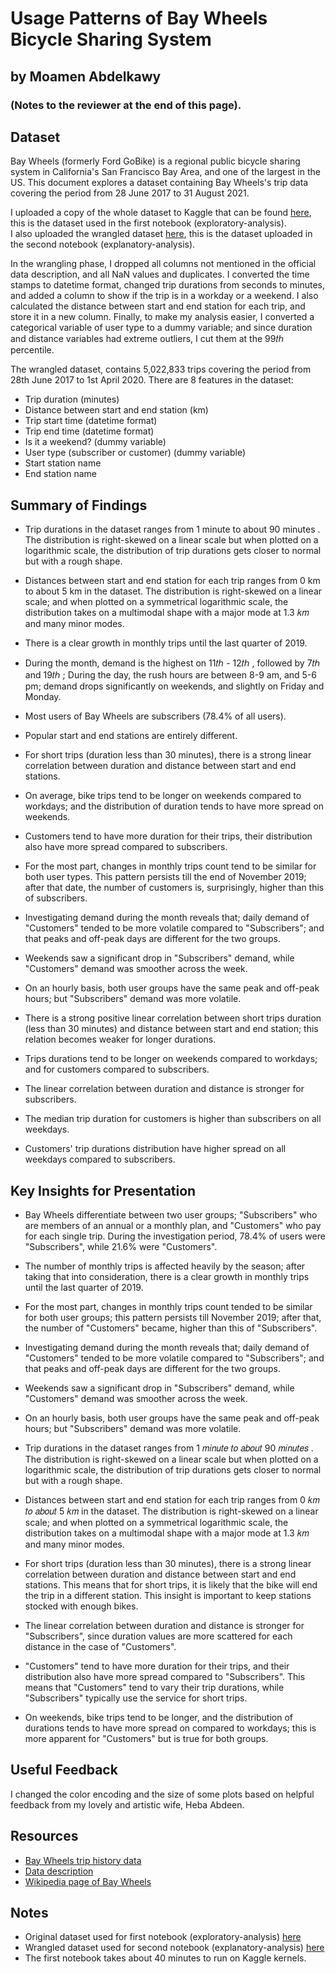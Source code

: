# Usage Patterns of Bay Wheels Bicycle Sharing System
## by Moamen Abdelkawy

### (Notes to the reviewer at the end of this page).
## Dataset

Bay Wheels (formerly Ford GoBike) is a regional public bicycle sharing system in California's San Francisco Bay Area, and one of the largest in the US. This document explores a dataset containing Bay Wheels's trip data covering the period from 28 June 2017 to 31 August 2021.

I uploaded a copy of the whole dataset to Kaggle that can be found [here](https://www.kaggle.com/moamenabdelkawy/bay-wheels-trip-data-full-august-2021), this is the dataset used in the first notebook (exploratory-analysis). <br>
I also uploaded the wrangled dataset [here](https://www.kaggle.com/moamenabdelkawy/bay-wheels-trip-data-wrangled), this is the dataset uploaded in the second notebook (explanatory-analysis).

In the wrangling phase, I dropped all columns not mentioned in the official data description, and all NaN values and duplicates. I converted the time stamps to datetime format, changed trip durations from seconds to minutes, and added a column to show if the trip is in a workday or a weekend. I also calculated the distance between start and end station for each trip, and store it in a new column. Finally, to make my analysis easier, I converted a categorical variable of user type to a dummy variable; and since duration and distance variables had extreme outliers, I cut them at the  99𝑡ℎ  percentile.

The wrangled dataset, contains 5,022,833 trips covering the period from  28th  June 2017 to  1st  April 2020. There are 8 features in the dataset:
- Trip duration (minutes)
- Distance between start and end station (km)
- Trip start time (datetime format)
- Trip end time (datetime format)
- Is it a weekend? (dummy variable)
- User type (subscriber or customer) (dummy variable)
- Start station name
- End station name

## Summary of Findings

- Trip durations in the dataset ranges from  1 minute to about 90 minutes . The distribution is right-skewed on a linear scale but when plotted on a logarithmic scale, the distribution of trip durations gets closer to normal but with a rough shape.

- Distances between start and end station for each trip ranges from  0 km to about 5 km  in the dataset. The distribution is right-skewed on a linear scale; and when plotted on a symmetrical logarithmic scale, the distribution takes on a multimodal shape with a major mode at  1.3 𝑘𝑚  and many minor modes.

- There is a clear growth in monthly trips until the last quarter of 2019.

- During the month, demand is the highest on 11𝑡ℎ - 12𝑡ℎ , followed by 7𝑡ℎ and 19𝑡ℎ ; During the day, the rush hours are between 8-9 am, and 5-6 pm; demand drops significantly on weekends, and slightly on Friday and Monday.

- Most users of Bay Wheels are subscribers (78.4% of all users).

- Popular start and end stations are entirely different.

- For short trips (duration less than 30 minutes), there is a strong linear correlation between duration and distance between start and end stations.

- On average, bike trips tend to be longer on weekends compared to workdays; and the distribution of duration tends to have more spread on weekends.

- Customers tend to have more duration for their trips, their distribution also have more spread compared to subscribers.

- For the most part, changes in monthly trips count tend to be similar for both user types. This pattern persists till the end of November 2019; after that date, the number of customers is, surprisingly, higher than this of subscribers.

- Investigating demand during the month reveals that; daily demand of "Customers" tended to be more volatile compared to "Subscribers"; and that peaks and off-peak days are different for the two groups.

- Weekends saw a significant drop in "Subscribers" demand, while "Customers" demand was smoother across the week.

- On an hourly basis, both user groups have the same peak and off-peak hours; but "Subscribers" demand was more volatile.

- There is a strong positive linear correlation between short trips duration (less than 30 minutes) and distance between start and end station; this relation becomes weaker for longer durations. 

- Trips durations tend to be longer on weekends compared to workdays; and for customers compared to subscribers.

- The linear correlation between duration and distance is stronger for subscribers.

- The median trip duration for customers is higher than subscribers on all weekdays. 

- Customers' trip durations distribution have higher spread on all weekdays compared to subscribers.

## Key Insights for Presentation

- Bay Wheels differentiate between two user groups; "Subscribers" who are members of an annual or a monthly plan, and "Customers" who pay for each single trip. During the investigation period, 78.4% of users were "Subscribers", while 21.6% were "Customers".

- The number of monthly trips is affected heavily by the season; after taking that into consideration, there is a clear growth in monthly trips until the last quarter of 2019.

- For the most part, changes in monthly trips count tended to be similar for both user groups; this pattern persists till November 2019; after that, the number of "Customers" became, higher than this of "Subscribers".

- Investigating demand during the month reveals that; daily demand of "Customers" tended to be more volatile compared to "Subscribers"; and that peaks and off-peak days are different for the two groups.

- Weekends saw a significant drop in "Subscribers" demand, while "Customers" demand was smoother across the week.

- On an hourly basis, both user groups have the same peak and off-peak hours; but "Subscribers" demand was more volatile.

- Trip durations in the dataset ranges from  1 𝑚𝑖𝑛𝑢𝑡𝑒 𝑡𝑜 𝑎𝑏𝑜𝑢𝑡 90 𝑚𝑖𝑛𝑢𝑡𝑒𝑠 . The distribution is right-skewed on a linear scale but when plotted on a logarithmic scale, the distribution of trip durations gets closer to normal but with a rough shape.

- Distances between start and end station for each trip ranges from  0 𝑘𝑚 𝑡𝑜 𝑎𝑏𝑜𝑢𝑡 5 𝑘𝑚  in the dataset. The distribution is right-skewed on a linear scale; and when plotted on a symmetrical logarithmic scale, the distribution takes on a multimodal shape with a major mode at  1.3 𝑘𝑚  and many minor modes.

- For short trips (duration less than 30 minutes), there is a strong linear correlation between duration and distance between start and end stations. This means that for short trips, it is likely that the bike will end the trip in a different station. This insight is important to keep stations stocked with enough bikes.

- The linear correlation between duration and distance is stronger for "Subscribers", since duration values are more scattered for each distance in the case of "Customers".

- "Customers" tend to have more duration for their trips, and their distribution also have more spread compared to "Subscribers". This means that "Customers" tend to vary their trip durations, while "Subscribers" typically use the service for short trips.

- On weekends, bike trips tend to be longer, and the distribution of durations tends to have more spread on compared to workdays; this is more apparent for "Customers" but is true for both groups.

## Useful Feedback

I changed the color encoding and the size of some plots based on helpful feedback from my lovely and artistic wife, Heba Abdeen.

## Resources
- [Bay Wheels trip history data](https://s3.amazonaws.com/baywheels-data/index.html)
- [Data description](https://www.lyft.com/bikes/bay-wheels/system-data)
- [Wikipedia page of Bay Wheels](https://en.wikipedia.org/wiki/Bay_Wheels) 

## Notes

- Original dataset used for first notebook (exploratory-analysis) [here](https://www.kaggle.com/moamenabdelkawy/bay-wheels-trip-data-full-august-2021)
- Wrangled dataset used for second notebook (explanatory-analysis) [here](https://www.kaggle.com/moamenabdelkawy/bay-wheels-trip-data-wrangled)
- The first notebook takes about 40 minutes to run on Kaggle kernels.

